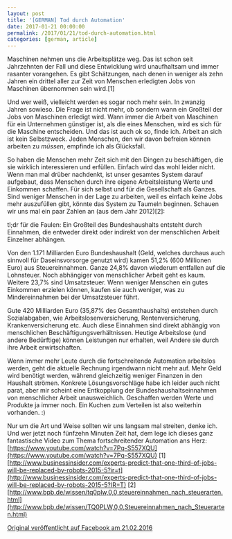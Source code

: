 ```yaml
---
layout: post
title: '[GERMAN] Tod durch Automation'
date: 2017-01-21 00:00:00
permalink: /2017/01/21/tod-durch-automation.html
categories: [german, article]
---
```


Maschinen nehmen uns die Arbeitsplätze weg. Das ist schon seit Jahrzehnten der Fall und diese Entwicklung wird unaufhaltsam und immer rasanter vorangehen. Es gibt Schätzungen, nach denen in weniger als zehn Jahren ein drittel aller zur Zeit von Menschen erledigten Jobs von Maschinen übernommen sein wird.[1]

Und wer weiß, vielleicht werden es sogar noch mehr sein. In zwanzig Jahren sowieso. Die Frage ist nicht mehr, ob sondern wann ein Großteil der Jobs von Maschinen erledigt wird.
Wann immer die Arbeit von Maschinen für ein Unternehmen günstiger ist, als die eines Menschen, wird es sich für die Maschine entscheiden. Und das ist auch ok so, finde ich.
Arbeit an sich ist kein Selbstzweck. Jeden Menschen, den wir davon befreien können arbeiten zu _müssen_, empfinde ich als Glücksfall.

So haben die Menschen mehr Zeit sich mit den Dingen zu beschäftigen, die sie wirklich interessieren und erfüllen.
Einfach wird das wohl leider nicht. Wenn man mal drüber nachdenkt, ist unser gesamtes System darauf aufgebaut, dass Menschen durch ihre eigene Arbeitsleistung Werte und Einkommen schaffen. Für sich selbst und für die Gesellschaft als Ganzes. Sind weniger Menschen in der Lage zu arbeiten, weil es einfach keine Jobs mehr auszufüllen gibt, könnte das System zu Taumeln beginnen.
Schauen wir uns mal ein paar Zahlen an (aus dem Jahr 2012)[2]:

tl;dr für die Faulen:
Ein Großteil des Bundeshaushalts entsteht durch Einnahmen, die entweder direkt oder indirekt von der menschlichen Arbeit Einzelner abhängen.

Von den 1.171 Milliarden Euro Bundeshaushalt (Geld, welches durchaus auch sinnvoll für Daseinsvorsorge genutzt wird) kamen 51,2% (600 Millionen Euro) aus Steuereinnahmen.
Ganze 24,8% davon wiederum entfallen auf die Lohnsteuer. Noch abhängiger von menschlicher Arbeit geht es kaum. Weitere 23,7% sind Umsatzsteuer. Wenn weniger Menschen ein gutes Einkommen erzielen können, kaufen sie auch weniger, was zu Mindereinnahmen bei der Umsatzsteuer führt.

Gute 420 Milliarden Euro (35,87% des Gesamthaushalts) entstehen durch Sozialabgaben, wie Arbeitslosenversicherung, Rentenversicherung, Krankenversicherung etc. Auch diese Einnahmen sind direkt abhängig von menschlichen Beschäftigungsverhältnissen.
Heutige Arbeitslose (und andere Bedürftige) können Leistungen nur erhalten, weil Andere sie durch ihre Arbeit erwirtschaften.

Wenn immer mehr Leute durch die fortschreitende Automation arbeitslos werden, geht die aktuelle Rechnung irgendwann nicht mehr auf. Mehr Geld wird benötigt werden, während gleichzeitig weniger Finanzen in den Haushalt strömen.
Konkrete Lösungsvorschläge habe ich leider auch nicht parat, aber mir scheint eine Entkopplung der Bundeshaushaltseinnahmen von menschlicher Arbeit unausweichlich.
Geschaffen werden Werte und Produkte ja immer noch. Ein Kuchen zum Verteilen ist also weiterhin vorhanden. :)

Nur um die Art und Weise sollten wir uns langsam mal streiten, denke ich.
Und wer jetzt noch fünfzehn Minuten Zeit hat, dem lege ich dieses ganz fantastische Video zum Thema fortschreitender Automation ans Herz: [https://www.youtube.com/watch?v=7Pq-S557XQU](https://www.youtube.com/watch?v=7Pq-S557XQU)
[1][http://www.businessinsider.com/experts-predict-that-one-third-of-jobs-will-be-replaced-by-robots-2015-5?ir=t](http://www.businessinsider.com/experts-predict-that-one-third-of-jobs-will-be-replaced-by-robots-2015-5?IR=T)
[2][http://www.bpb.de/wissen/tq0plw,0,0,steuereinnahmen_nach_steuerarten.html](http://www.bpb.de/wissen/TQ0PLW,0,0,Steuereinnahmen_nach_Steuerarten.html)

[Original veröffentlicht auf Facebook am 21.02.2016](https://www.facebook.com/notes/robin-drexler/tod-durch-automation/460178620841350)
